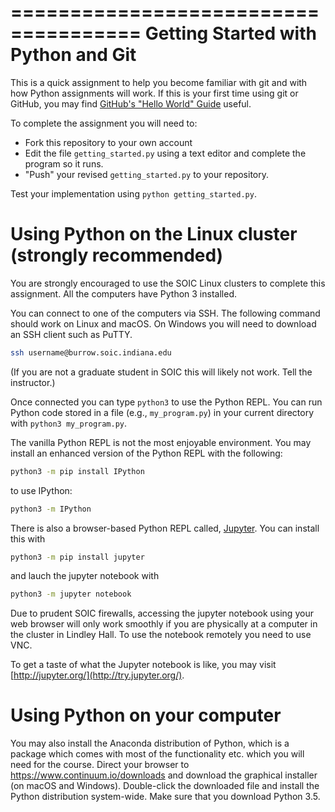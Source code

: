 =====================================
 Getting Started with Python and Git
=====================================

This is a quick assignment to help you become familiar with git and with how
Python assignments will work. If this is your first time using git or GitHub,
you may find [GitHub's "Hello World"
Guide](https://guides.github.com/activities/hello-world/) useful.

To complete the assignment you will need to:

- Fork this repository to your own account
- Edit the file ``getting_started.py`` using a text editor and complete the program so it runs.
- "Push" your revised ``getting_started.py`` to your repository.

Test your implementation using ``python getting_started.py``.

Using Python on the Linux cluster (strongly recommended)
========================================================

You are strongly encouraged to use the SOIC Linux clusters to complete this
assignment. All the computers have Python 3 installed.

You can connect to one of the computers via SSH. The following command should work on Linux and macOS. On Windows you will need to download an SSH client such as PuTTY.

```bash
ssh username@burrow.soic.indiana.edu
```

(If you are not a graduate student in SOIC this will likely not work. Tell the instructor.)

Once connected you can type ``python3`` to use the Python REPL. You can run
Python code stored in a file (e.g., ``my_program.py``) in your current
directory with ``python3 my_program.py``.

The vanilla Python REPL is not the most enjoyable environment. You may install
an enhanced version of the Python REPL with the following:

```bash
python3 -m pip install IPython
```

to use IPython:

```bash
python3 -m IPython
```

There is also a browser-based Python REPL called, [Jupyter](http://jupyter.org/). You can
install this with

```bash
python3 -m pip install jupyter
```

and lauch the jupyter notebook with

```bash
python3 -m jupyter notebook
```

Due to prudent SOIC firewalls, accessing the jupyter notebook using your web
browser will only work smoothly if you are physically at a computer in the
cluster in Lindley Hall. To use the notebook remotely you need to use VNC.

To get a taste of what the Jupyter notebook is like, you may visit
[http://jupyter.org/](http://try.jupyter.org/).

Using Python on your computer
=============================

You may also install the Anaconda distribution of Python, which is a package
which comes with most of the functionality etc. which you will need for the
course. Direct your browser to https://www.continuum.io/downloads and download
the graphical installer (on macOS and Windows). Double-click the downloaded
file and install the Python distribution system-wide. Make sure that you
download Python 3.5.
